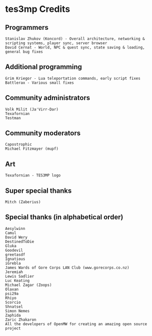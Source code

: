 tes3mp Credits
==============

Programmers
----------------

    Stanislav Zhukov (Koncord) - Overall architecture, networking & scripting systems, player sync, server browser
    David Cernat - World, NPC & quest sync, state saving & loading, general bug fixes


Additional programming
----------------------

    Grim Kriegor - Lua teleportation commands, early script fixes
    Battlerax - Various small fixes


Community administrators
------------------------

    Volk Milit (Ja'Virr-Dar)
    Texafornian
    Testman


Community moderators
--------------------

    Capostrophic
    Michael Fitzmayer (mupf)


Art
---

    Texafornian - TES3MP logo


Super special thanks
--------------------

    Mitch (Zaberius)


Special thanks (in alphabetical order)
--------------------------------------

    Aesylwinn
    Camul
    David Wery
    DestinedToDie
    Gluka
    Goodevil
    greetasdf
    Ignatious
    iGrebla
    James Wards of Gore Corps LAN Club (www.gorecorps.co.nz)
    Jeremiah
    Lewis Sadlier
    Luc Keating
    Michael Zagar (Zoops)
    Olaxan
    psi29a
    Rhiyo
    Scorcio
    Shnatsel
    Simon Nemes
    Zaphida
    Zaric Zhakaron
    All the developers of OpenMW for creating an amazing open source project

